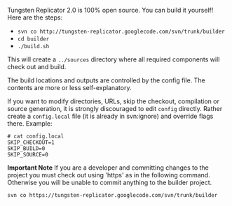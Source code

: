 Tungsten Replicator 2.0 is 100% open source.  You can build it yourself!  Here are the steps:
  * `svn co http://tungsten-replicator.googlecode.com/svn/trunk/builder`
  * `cd builder`
  * `./build.sh`

This will create a `../sources` directory where all required components will check out and build.

The build locations and outputs are controlled by the config file.  The contents are more or less self-explanatory.

If you want to modify directories, URLs, skip the checkout, compilation or source generation, it is strongly discouraged to edit `config` directly. Rather create a `config.local` file (it is already in svn:ignore) and override flags there.
Example:
```
# cat config.local
SKIP_CHECKOUT=1
SKIP_BUILD=0
SKIP_SOURCE=0
```

**Important Note** If you are a developer and committing changes to the project you must check out using 'https' as in the following command.  Otherwise you will be unable to commit anything to the builder project.

`svn co https://tungsten-replicator.googlecode.com/svn/trunk/builder`